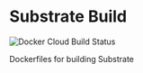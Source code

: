 # Substrate Build
![Docker Cloud Build Status](https://img.shields.io/docker/cloud/build/roppongeeks/substrate.svg)

Dockerfiles for building Substrate
